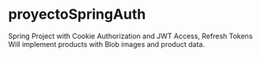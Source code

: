 # proyectoSpringAuth
Spring Project with Cookie Authorization and JWT Access, Refresh Tokens
Will implement products with Blob images and product data.

